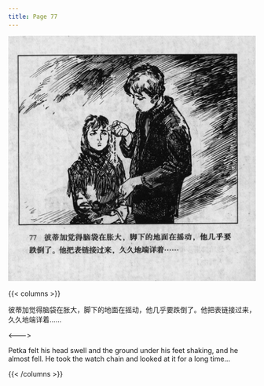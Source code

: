 ```yaml
---
title: Page 77
---
```


![biao page](./../../images/biao/seifert0726_biao_0081_077.jpg)

{{< columns >}}

彼蒂加觉得脑袋在胀大，脚下的地面在摇动，他几乎要跌倒了。他把表链接过来，久久地端详着......

<--->

Petka felt his head swell and the ground under his feet shaking, and he almost fell. He took the watch chain and looked at it for a long time…

{{< /columns >}}
